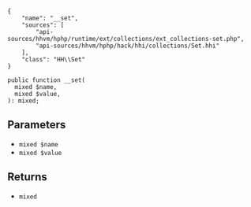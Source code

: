``` yamlmeta
{
    "name": "__set",
    "sources": [
        "api-sources/hhvm/hphp/runtime/ext/collections/ext_collections-set.php",
        "api-sources/hhvm/hphp/hack/hhi/collections/Set.hhi"
    ],
    "class": "HH\\Set"
}
```




``` Hack
public function __set(
  mixed $name,
  mixed $value,
): mixed;
```




## Parameters




+ ` mixed $name `
+ ` mixed $value `




## Returns




* ` mixed `
<!-- HHAPIDOC -->
